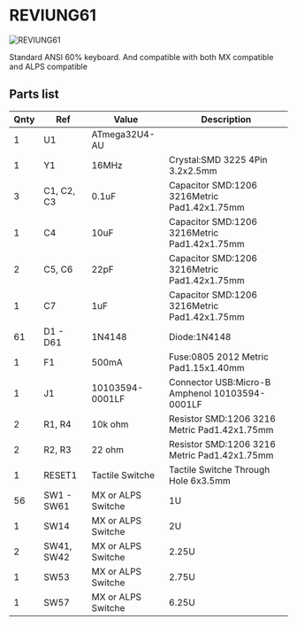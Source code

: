 # REVIUNG61  
![REVIUNG61](https://github.com/gtips/reviung/blob/master/reviung61/image/reviung61-pcb.jpg)  

Standard ANSI 60% keyboard. And compatible with both MX compatible and ALPS compatible  

## Parts list  


| Qnty | Ref | Value | Description |
| --- | --- | --- | --- |
| 1 | U1 | ATmega32U4-AU |
| 1 | Y1 | 16MHz | Crystal:SMD 3225 4Pin 3.2x2.5mm |
| 3 | C1, C2, C3 | 0.1uF | Capacitor SMD:1206 3216Metric Pad1.42x1.75mm |
| 1 | C4 | 10uF | Capacitor SMD:1206 3216Metric Pad1.42x1.75mm |
| 2 | C5, C6 | 22pF | Capacitor SMD:1206 3216Metric Pad1.42x1.75mm |
| 1 | C7 | 1uF | Capacitor SMD:1206 3216Metric Pad1.42x1.75mm |
| 61 | D1 - D61 | 1N4148 | Diode:1N4148 |
| 1 | F1 | 500mA | Fuse:0805 2012 Metric Pad1.15x1.40mm |
| 1 | J1 | 10103594-0001LF | Connector USB:Micro-B Amphenol 10103594-0001LF |
| 2 | R1, R4 | 10k ohm | Resistor SMD:1206 3216 Metric Pad1.42x1.75mm |
| 2 | R2, R3 | 22 ohm | Resistor SMD:1206 3216 Metric Pad1.42x1.75mm |
| 1 | RESET1 | Tactile Switche | Tactile Switche Through Hole 6x3.5mm |
| 56 | SW1 - SW61 | MX or ALPS Switche | 1U |
| 1 | SW14 | MX or ALPS Switche | 2U |
| 2 | SW41, SW42 | MX or ALPS Switche | 2.25U |
| 1 | SW53 | MX or ALPS Switche | 2.75U |
| 1 | SW57 | MX or ALPS Switche | 6.25U |

  
